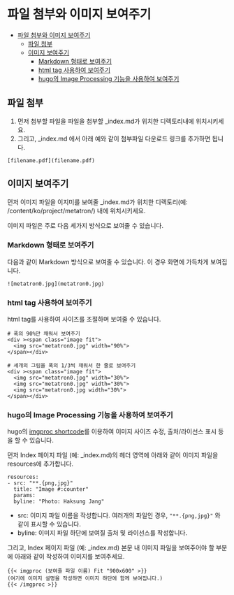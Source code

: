 # 파일 첨부와 이미지 보여주기

- [파일 첨부와 이미지 보여주기](#파일-첨부와-이미지-보여주기)
  - [파일 첨부](#파일-첨부)
  - [이미지 보여주기](#이미지-보여주기)
    - [Markdown 형태로 보여주기](#markdown-형태로-보여주기)
    - [html tag 사용하여 보여주기](#html-tag-사용하여-보여주기)
    - [hugo의 Image Processing 기능을 사용하여 보여주기](#hugo의-image-processing-기능을-사용하여-보여주기)

## 파일 첨부

1. 먼저 첨부할 파일을 파일을 첨부할 _index.md가 위치한 디렉토리내에 위치시키세요. 
2. 그리고, _index.md 에서 아래 예와 같이 첨부파일 다운로드 링크를 추가하면 됩니다.

```
[filename.pdf](filename.pdf)
```


## 이미지 보여주기

먼저 이미지 파일을 이지미를 보여줄 _index.md가 위치한 디렉토리(예: /content/ko/project/metatron/) 내에 위치시키세요. 

이미지 파일은 주로 다음 세가지 방식으로 보여줄 수 있습니다. 

### Markdown 형태로 보여주기 

다음과 같이 Markdown 방식으로 보여줄 수 있습니다. 이 경우 화면에 가득차게 보여집니다. 

```
![metatron0.jpg](metatron0.jpg)
```

### html tag 사용하여 보여주기

html tag를 사용하여 사이즈를 조절하며 보여줄 수 있습니다. 

``` 
# 폭의 90%만 채워서 보여주기
<div ><span class="image fit">
  <img src="metatron0.jpg" width="90%">
</span></div>

# 세개의 그림을 폭의 1/3씩 채워서 한 줄로 보여주기
<div ><span class="image fit">
  <img src="metatron0.jpg" width="30%">
  <img src="metatron0.jpg" width="30%">
  <img src="metatron0.jpg width="30%">
</span></div>

```

### hugo의 Image Processing 기능을 사용하여 보여주기

hugo의 [imgproc shortcode](https://www.docsy.dev/docs/adding-content/shortcodes/#imgproc)를 이용하여 이미지 사이즈 수정, 출처/라이선스 표시 등을 할 수 있습니다.

먼저 Index 페이지 파일 (예: _index.md)의 헤더 영역에 아래와 같이 이미지 파일을 resources에 추가합니다. 

```
resources:
- src: "**.{png,jpg}"
  title: "Image #:counter"
  params:
  byline: "Photo: Haksung Jang"
```

* src: 이미지 파일 이름을 작성합니다. 여러개의 파일인 경우, `"**.{png,jpg}"` 와 같이 표시할 수 있습니다. 
* byline: 이미지 파일 하단에 보여질 출처 및 라이선스를 작성합니다. 

그리고, Index 페이지 파일 (예: _index.md) 본문 내 이미지 파일을 보여주어야 할 부분에 아래와 같이 작성하여 이미지를 보여주세요. 

```
{{< imgproc (보여줄 파일 이름) Fit "900x600" >}}
(여기에 이미지 설명을 작성하면 이미지 하단에 함께 보여집니다.)
{{< /imgproc >}}
```
